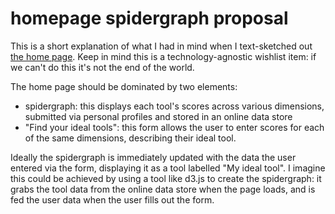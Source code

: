 # homepage spidergraph proposal
This is a short explanation of what I had in mind when I text-sketched out [the home page](README). Keep in mind this is a technology-agnostic wishlist item: if we can't do this it's not the end of the world.

The home page should be dominated by two elements:

* spidergraph: this displays each tool's scores across various dimensions, submitted via personal profiles and stored in an online data store
* "Find your ideal tools": this form allows the user to enter scores for each of the same dimensions, describing their ideal tool.

Ideally the spidergraph is immediately updated with the data the user entered via the form, displaying it as a tool labelled "My ideal tool". I imagine this could be achieved by using a tool like d3.js to create the spidergraph: it grabs the tool data from the online data store when the page loads, and is fed the user data when the user fills out the form.  




  
